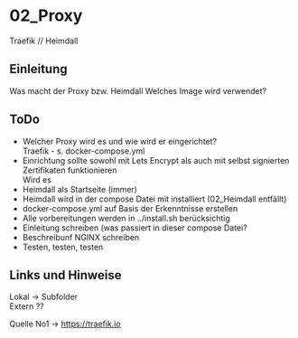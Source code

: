 
# 02_Proxy

Traefik // Heimdall


## Einleitung

Was macht der Proxy bzw. Heimdall
Welches Image wird verwendet?


## ToDo

* Welcher Proxy wird es und wie wird er eingerichtet?  
  Traefik - s. docker-compose.yml
* Einrichtung sollte sowohl mit Lets Encrypt als auch mit selbst signierten Zertifikaten funktionieren  
  Wird es
* Heimdall als Startseite (immer)
* Heimdall wird in der compose Datei mit installiert (02_Heimdall entfällt)
* docker-compose.yml auf Basis der Erkenntnisse erstellen
* Alle vorbereitungen werden in ../install.sh berücksichtig
* Einleitung schreiben (was passiert in dieser compose Datei?
* Beschreibunf NGINX schreiben
* Testen, testen, testen


## Links und Hinweise
Lokal -> Subfolder  
Extern ??

Quelle No1 -> <https://traefik.io>



